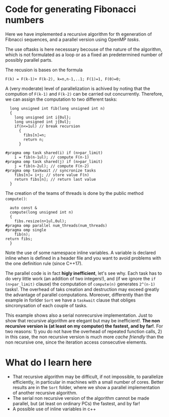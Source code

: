 # Code for generating Fibonacci numbers #

Here we have implemented a recursive algorithm for th egeneration of Fibnacci sequences, and a parallel version using OpenMP *tasks*.

The use oftasks is here necesssary becouse of the nature of the algorithm, which is not formulated as a loop or as a fixed an predetermined number of possibly parallel parts.

The recusion is bases on the formula

	F(k) = F(k-1)+ F(k-2), k=n,n-1,..1; F(1)=1, F(0)=0;
	
A (very moderate) level of parallelization is achived by noting that the compution of `F(k-1)` and `F(k-2)` can be carried out concurrently. Therefore, we can assign the computation to two different tasks:

```
  long unsigned int fib(long unsigned int n)
  {
    long unsigned int i{0ul};
    long unsigned int j{0ul};
    if(n<=1ul) // break recursion
      {
        fibs[n]=n;
        return n;
      }

#pragma omp task shared(i) if (n>par_limit)
    i = fib(n-1ul); // compute F(n-1)
#pragma omp task shared(j) if (n>par_limit)
    j = fib(n-2ul); // compute F(n-2)
#pragma omp taskwait // syncronize tasks
    fibs[n]= i+j; // store value F(n)
    return fibs[n]; // return last value
  }
```
The creation of the teams of threads is done by the public method `compute()`:

```
  auto const &
  compute(long unsigned int n)
  {
    fibs.resize(n+1ul,0ul);
#pragma omp parallel num_threads(num_threads)
#pragma omp single
    fib(n);
return fibs;
  }
```

Note the use of some namespace inline variables. A variable is declared inline when is defined in a header file and you want to avoid problems with the one definition rule (since C++17).

The parallel code is in fact **higly inefficient**, let's see why. Each task has to do very little work (an addition of two integers!), and (if we ignore the `if (n>par_limit)` clause) the computation of `compute(n)` generates `2^(n-1)` tasks!.
The overhead of taks creation and destruction may exceed greatly the advantage of parallel computations. Moreover, differently than the example in forlder `Sort` we have a `taskwait` clause that obliges sincronysation of each couple of tasks.

This example shows also a serial nonrecursive implementation. Just to show that recursive algorithm are elegant but may be inefficient!. **The non recursive version is (at least on my computer) the fastest, and by far!**. For two reasons: 1) you do not have the overhead of repeated function calls, 2) in this case, the non recursive version is much more *cache friendly* than the non recursive one, since the iteration access consecutive elements.


# What do I learn here #
- That recursive algorithm may be difficult, if not impossible, to parallelize efficiently, in particular in  machines with 
a small number of cores. Better results are in the `Sort` folder, where we show a parallel implementation of another recursive algorithm.
- The serial non recursive version of the algorithm cannot be made parallel, but (at least on ordinary PCs) the fastest, and by far! 
- A possible use of inline variables in c++











 
